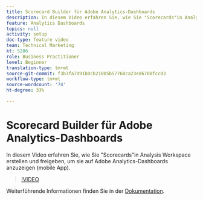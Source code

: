 ```yaml
---
title: Scorecard Builder für Adobe Analytics-Dashboards
description: In diesem Video erfahren Sie, wie Sie "Scorecards"in Analysis Workspace erstellen und freigeben, um sie auf Adobe Analytics-Dashboards anzuzeigen (mobile App).
feature: Analytics Dashboards
topics: null
activity: setup
doc-type: feature video
team: Technical Marketing
kt: 5286
role: Business Practitioner
level: Beginner
translation-type: tm+mt
source-git-commit: f3b3fa7d91b0cb21005b57768ca23ed6700fcc03
workflow-type: tm+mt
source-wordcount: '74'
ht-degree: 33%

---
```



# Scorecard Builder für Adobe Analytics-Dashboards

In diesem Video erfahren Sie, wie Sie &quot;Scorecards&quot;in Analysis Workspace erstellen und freigeben, um sie auf Adobe Analytics-Dashboards anzuzeigen (mobile App).

>[!VIDEO](https://video.tv.adobe.com/v/34544/?quality=12)

Weiterführende Informationen finden Sie in der [Dokumentation](https://docs.adobe.com/help/de-DE/analytics/analyze/mobapp/home.html).
